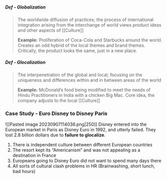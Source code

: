 ##### Def - Globalization
> The worldwide diffusion of practices; the process of international integration arising from the interchange of world views product ideas and other aspects of [[Culture]]
> 
> **Example:** Proliferation of Coca-Cola and Starbucks around the world. Creates an odd hybrid of the local themes and brand themes. Critically, the product looks the same, just in a new place. 

##### Def - Glocalization
> The interpenetration of the global and local; focusing on the uniqueness and differences within and in between areas of the world 
> 
> **Example:** McDonald’s food being modified to meet the needs of Hindu Practitioners in India with a chicken Big Mac. Core idea, the company adjusts to the local [[Culture]]

### Case Study - Euro Disney to Disney Paris
![[Pasted image 20230907114036.png|250]]
Disney entered into the European market in Paris as Disney Euro in 1992, and utterly failed. They lost 2.8 billion dollars due to **failure to glocalize**. 
1. There is independent culture between different European countries
3. The resort kept its “Americanism” and was not appealing as a destination in France
4. Europeans going to Disney Euro did not want to spend many days there
5. All sorts of cultural clash problems in HR (Brainwashing, short lunch, bad hours)


